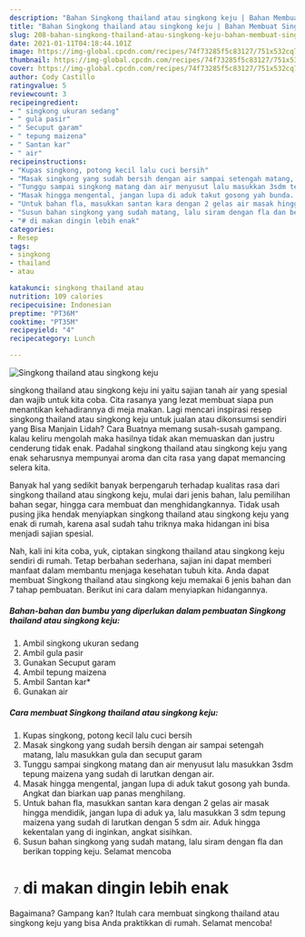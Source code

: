 ```yaml
---
description: "Bahan Singkong thailand atau singkong keju | Bahan Membuat Singkong thailand atau singkong keju Yang Lezat Sekali"
title: "Bahan Singkong thailand atau singkong keju | Bahan Membuat Singkong thailand atau singkong keju Yang Lezat Sekali"
slug: 208-bahan-singkong-thailand-atau-singkong-keju-bahan-membuat-singkong-thailand-atau-singkong-keju-yang-lezat-sekali
date: 2021-01-11T04:18:44.101Z
image: https://img-global.cpcdn.com/recipes/74f73285f5c83127/751x532cq70/singkong-thailand-atau-singkong-keju-foto-resep-utama.jpg
thumbnail: https://img-global.cpcdn.com/recipes/74f73285f5c83127/751x532cq70/singkong-thailand-atau-singkong-keju-foto-resep-utama.jpg
cover: https://img-global.cpcdn.com/recipes/74f73285f5c83127/751x532cq70/singkong-thailand-atau-singkong-keju-foto-resep-utama.jpg
author: Cody Castillo
ratingvalue: 5
reviewcount: 3
recipeingredient:
- " singkong ukuran sedang"
- " gula pasir"
- " Secuput garam"
- " tepung maizena"
- " Santan kar"
- " air"
recipeinstructions:
- "Kupas singkong, potong kecil lalu cuci bersih"
- "Masak singkong yang sudah bersih dengan air sampai setengah matang, lalu masukkan gula dan secuput garam"
- "Tunggu sampai singkong matang dan air menyusut lalu masukkan 3sdm tepung maizena yang sudah di larutkan dengan air."
- "Masak hingga mengental, jangan lupa di aduk takut gosong yah bunda. Angkat dan biarkan uap panas menghilang."
- "Untuk bahan fla, masukkan santan kara dengan 2 gelas air masak hingga mendidik, jangan lupa di aduk ya, lalu masukkan 3 sdm tepung maizena yang sudah di larutkan dengan 5 sdm air. Aduk hingga kekentalan yang di inginkan, angkat sisihkan."
- "Susun bahan singkong yang sudah matang, lalu siram dengan fla dan berikan topping keju. Selamat mencoba"
- "# di makan dingin lebih enak"
categories:
- Resep
tags:
- singkong
- thailand
- atau

katakunci: singkong thailand atau 
nutrition: 109 calories
recipecuisine: Indonesian
preptime: "PT36M"
cooktime: "PT35M"
recipeyield: "4"
recipecategory: Lunch

---
```



![Singkong thailand atau singkong keju](https://img-global.cpcdn.com/recipes/74f73285f5c83127/751x532cq70/singkong-thailand-atau-singkong-keju-foto-resep-utama.jpg)


singkong thailand atau singkong keju ini yaitu sajian tanah air yang spesial dan wajib untuk kita coba. Cita rasanya yang lezat membuat siapa pun menantikan kehadirannya di meja makan.
Lagi mencari inspirasi resep singkong thailand atau singkong keju untuk jualan atau dikonsumsi sendiri yang Bisa Manjain Lidah? Cara Buatnya memang susah-susah gampang. kalau keliru mengolah maka hasilnya tidak akan memuaskan dan justru cenderung tidak enak. Padahal singkong thailand atau singkong keju yang enak seharusnya mempunyai aroma dan cita rasa yang dapat memancing selera kita.

Banyak hal yang sedikit banyak berpengaruh terhadap kualitas rasa dari singkong thailand atau singkong keju, mulai dari jenis bahan, lalu pemilihan bahan segar, hingga cara membuat dan menghidangkannya. Tidak usah pusing jika hendak menyiapkan singkong thailand atau singkong keju yang enak di rumah, karena asal sudah tahu triknya maka hidangan ini bisa menjadi sajian spesial.




Nah, kali ini kita coba, yuk, ciptakan singkong thailand atau singkong keju sendiri di rumah. Tetap berbahan sederhana, sajian ini dapat memberi manfaat dalam membantu menjaga kesehatan tubuh kita. Anda dapat membuat Singkong thailand atau singkong keju memakai 6 jenis bahan dan 7 tahap pembuatan. Berikut ini cara dalam menyiapkan hidangannya.

<!--inarticleads1-->

##### Bahan-bahan dan bumbu yang diperlukan dalam pembuatan Singkong thailand atau singkong keju:

1. Ambil  singkong ukuran sedang
1. Ambil  gula pasir
1. Gunakan  Secuput garam
1. Ambil  tepung maizena
1. Ambil  Santan kar*
1. Gunakan  air




<!--inarticleads2-->

##### Cara membuat Singkong thailand atau singkong keju:

1. Kupas singkong, potong kecil lalu cuci bersih
1. Masak singkong yang sudah bersih dengan air sampai setengah matang, lalu masukkan gula dan secuput garam
1. Tunggu sampai singkong matang dan air menyusut lalu masukkan 3sdm tepung maizena yang sudah di larutkan dengan air.
1. Masak hingga mengental, jangan lupa di aduk takut gosong yah bunda. Angkat dan biarkan uap panas menghilang.
1. Untuk bahan fla, masukkan santan kara dengan 2 gelas air masak hingga mendidik, jangan lupa di aduk ya, lalu masukkan 3 sdm tepung maizena yang sudah di larutkan dengan 5 sdm air. Aduk hingga kekentalan yang di inginkan, angkat sisihkan.
1. Susun bahan singkong yang sudah matang, lalu siram dengan fla dan berikan topping keju. Selamat mencoba
1. # di makan dingin lebih enak




Bagaimana? Gampang kan? Itulah cara membuat singkong thailand atau singkong keju yang bisa Anda praktikkan di rumah. Selamat mencoba!
